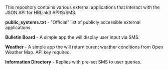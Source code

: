 This repository contains various external applications that interact with the JSON API for HBLink3 APRS/SMS.

**public_systems.txt** - "Official" list of publicly accessible external applications.

**Bulletin Board** - A simple app the will display user input via SMS.

**Weather** - A simple app the will return curent weather conditions from Open Weather Map. API key required.

**Information Directory** - Replies with pre-set SMS to user queries.

